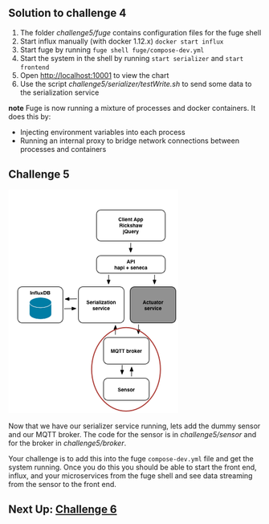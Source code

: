 ## Solution to challenge 4

1. The folder _challenge5/fuge_ contains configuration files for the fuge shell
2. Start influx manually (with docker 1.12.x) `docker start influx`
3. Start fuge by running `fuge shell fuge/compose-dev.yml`
4. Start the system in the shell by running `start serializer` and `start frontend`
5. Open [http://localhost:10001]() to view the chart
6. Use the script _challenge5/serializer/testWrite.sh_ to send some data to the serialization service

__note__ Fuge is now running a mixture of processes and docker containers. It does this by:

* Injecting environment variables into each process
* Running an internal proxy to bridge network connections between processes and containers

## Challenge 5
![image](../images/challenge5.png)

Now that we have our serializer service running, lets add the dummy sensor and
our MQTT broker. The code for the sensor is in _challenge5/sensor_ and for the
broker in _challenge5/broker_.

Your challenge is to add this into the fuge `compose-dev.yml` file and get the
system running. Once you do this you should be able to start the front end,
influx, and your microservices from the fuge shell and see data streaming from
the sensor to the front end.

## Next Up: [Challenge 6](../challenge6/README.md)
